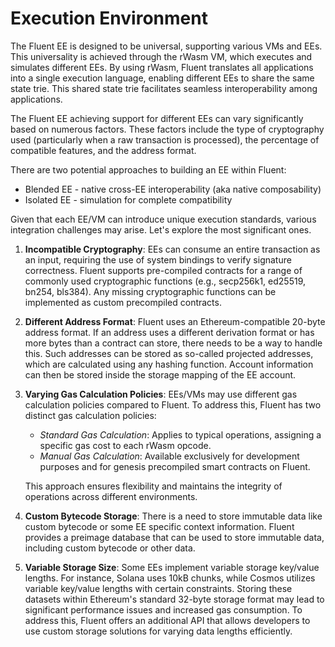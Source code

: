 # Execution Environment

The Fluent EE is designed to be universal, supporting various VMs and EEs.
This universality is achieved through the rWasm VM, which executes and simulates different EEs.
By using rWasm, Fluent translates all applications into a single execution language,
enabling different EEs to share the same state trie.
This shared state trie facilitates seamless interoperability among applications.

The Fluent EE achieving support for different EEs can vary significantly based on numerous factors.
These factors include the type of cryptography used (particularly when a raw transaction is processed),
the percentage of compatible features, and the address format.

There are two potential approaches to building an EE within Fluent:
- Blended EE - native cross-EE interoperability (aka native composability)
- Isolated EE - simulation for complete compatibility

Given that each EE/VM can introduce unique execution standards, various integration challenges may arise.
Let's explore the most significant ones.

1. **Incompatible Cryptography**: EEs can consume an entire transaction as an input, requiring the use of system bindings to verify signature correctness. Fluent supports pre-compiled contracts for a range of commonly used cryptographic functions (e.g., secp256k1, ed25519, bn254, bls384). Any missing cryptographic functions  can be implemented as custom precompiled contracts.

2. **Different Address Format**: Fluent uses an Ethereum-compatible 20-byte address format. If an address uses a different derivation format or has more bytes than a contract can store, there needs to be a way to handle this. Such addresses can be stored as so-called projected addresses, which are calculated using any hashing function. Account information can then be stored inside the storage mapping of the EE account.

3. **Varying Gas Calculation Policies**: EEs/VMs may use different gas calculation policies compared to Fluent. To address this, Fluent has two distinct gas calculation policies:

   - *Standard Gas Calculation*: Applies to typical operations, assigning a specific gas cost to each rWasm opcode.
   - *Manual Gas Calculation*: Available exclusively for development purposes and for genesis precompiled smart contracts on Fluent.

   This approach ensures flexibility and maintains the integrity of operations across different environments.

4. **Custom Bytecode Storage**: There is a need to store immutable data like custom bytecode or some EE specific context information. Fluent provides a preimage database that can be used to store immutable data, including custom bytecode or other data.

5. **Variable Storage Size**: Some EEs implement variable storage key/value lengths. For instance, Solana uses 10kB chunks, while Cosmos utilizes variable key/value lengths with certain constraints. Storing these datasets within Ethereum's standard 32-byte storage format may lead to significant performance issues and increased gas consumption. To address this, Fluent offers an additional API that allows developers to use custom storage solutions for varying data lengths efficiently.
